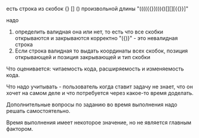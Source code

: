 
есть строка из скобок {} [] () произвольной длины
"(((({{}})))()[][][{{}}]"

надо
1) определить валидная она или нет, то есть что все скобки открываются и закрываются корректно
   "({)}" - это невалидная строка
2) Если строка валидная то выдать координаты всех скобок, позиция открывающей и позиция закрывающей и тип скобки

Что оценивается:
читаемость кода, расширяемость и изменяемость кода.

Что надо учитывать - пользователь когда ставит задачу не знает, что он хочет на самом деле и что потребуется через какое-то время доделать.

Дополнительные вопросы по заданию во время выполнения надо решать самостоятельно.

Время выполнения имеет некоторое значение, но не является главным фактором.